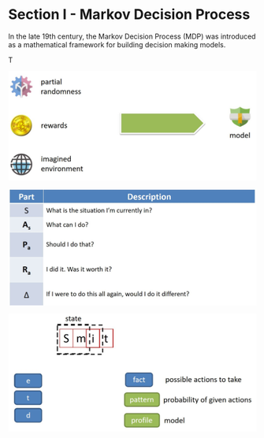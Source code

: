 # Section I - Markov Decision Process

In the late 19th century, the Markov Decision Process \(MDP\) was introduced as a mathematical framework for building decision making models.

T

![](../.gitbook/assets/tdg-02.jpg)

![](../.gitbook/assets/tdg-03.jpg)

![](../.gitbook/assets/tdg-04.jpg)

